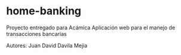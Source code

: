 # home-banking
Proyecto entregado para Acámica
Aplicación web para el manejo de transacciones bancarias

Autores: Juan David Davila Mejia
